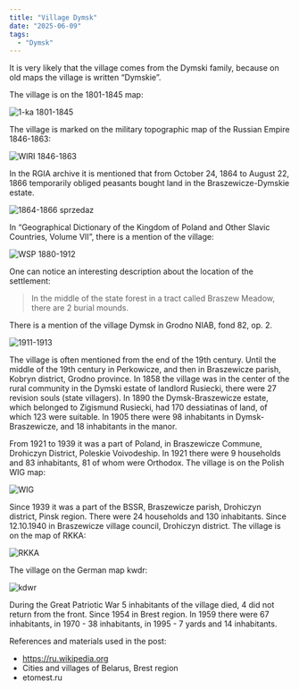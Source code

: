```yaml
---
title: "Village Dymsk"
date: "2025-06-09"
tags: 
  - "Dymsk"
---
```


It is very likely that the village comes from the Dymski family, because on old maps the village is written “Dymskie”.

The village is on the 1801-1845 map:

![1-ka 1801-1845](https://github.com/user-attachments/assets/eeac9378-ba10-4cb5-a0a7-e38def1af642)

The village is marked on the military topographic map of the Russian Empire 1846-1863:

![WIRI 1846-1863](https://github.com/user-attachments/assets/f9598230-78c9-4b09-90c4-3876c34bee5b)

In the RGIA archive it is mentioned that from October 24, 1864 to August 22, 1866 temporarily obliged peasants bought land in the Braszewicze-Dymskie estate.

![1864-1866 sprzedaz](https://github.com/user-attachments/assets/bf299107-bf77-458f-9190-6bff5d7006a2)

In “Geographical Dictionary of the Kingdom of Poland and Other Slavic Countries, Volume VII”, there is a mention of the village:

![WSP 1880-1912](https://github.com/user-attachments/assets/3d7eb437-5632-4b65-91b9-62de6a251598)

One can notice an interesting description about the location of the settlement:
> In the middle of the state forest in a tract called Braszew Meadow, there are 2 burial mounds. 

There is a mention of the village Dymsk in Grodno NIAB, fond 82, op. 2. 

![1911-1913](https://github.com/user-attachments/assets/f293709e-04ad-495f-bf09-608724717022)

The village is often mentioned from the end of the 19th century. Until the middle of the 19th century in Perkowicze, and then in Braszewicze parish, Kobryn district, Grodno province. In 1858 the village was in the center of the rural community in the Dymski estate of landlord Rusiecki, there were 27 revision souls (state villagers). In 1890 the Dymsk-Braszewicze estate, which belonged to Zigismund Rusiecki, had 170 dessiatinas of land, of which 123 were suitable. In 1905 there were 98 inhabitants in Dymsk-Braszewicze, and 18 inhabitants in the manor. 

From 1921 to 1939 it was a part of Poland, in Braszewicze Commune, Drohiczyn District, Poleskie Voivodeship. In 1921 there were 9 households and 83 inhabitants, 81 of whom were Orthodox. The village is on the Polish WIG map:

![WIG](https://github.com/user-attachments/assets/2e435d91-acc7-44df-9e93-3de75fb135c2)

Since 1939 it was a part of the BSSR, Braszewicze parish, Drohiczyn district, Pinsk region. There were 24 households and 130 inhabitants. Since 12.10.1940 in Braszewicze village council, Drohiczyn district. The village is on the map of RKKA:

![RKKA](https://github.com/user-attachments/assets/3a8e7460-7089-4653-9f37-c7fb6e3b87f0)

The village on the German map kwdr:

![kdwr](https://github.com/user-attachments/assets/97b9d4f6-e3e8-4164-ae0b-f8379d4a40f0)

During the Great Patriotic War 5 inhabitants of the village died, 4 did not return from the front. Since 1954 in Brest region. In 1959 there were 67 inhabitants, in 1970 - 38 inhabitants, in 1995 - 7 yards and 14 inhabitants. 

References and materials used in the post:
- https://ru.wikipedia.org
- Cities and villages of Belarus, Brest region
- etomest.ru
